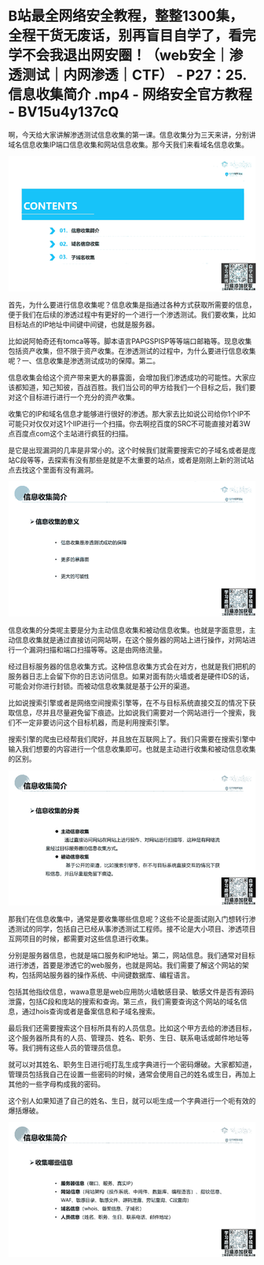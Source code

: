 # B站最全网络安全教程，整整1300集，全程干货无废话，别再盲目自学了，看完学不会我退出网安圈！（web安全｜渗透测试｜内网渗透｜CTF） - P27：25.信息收集简介 .mp4 - 网络安全官方教程 - BV15u4y137cQ

啊，今天给大家讲解渗透测试信息收集的第一课。信息收集分为三天来讲，分别讲域名信息收集IP端口信息收集和网站信息收集。那今天我们来看域名信息收集。



![](img/32d8e024f2044d8d09f6ac839f923dd3_1.png)

首先，为什么要进行信息收集呢？信息收集是指通过各种方式获取所需要的信息，便于我们在后续的渗透过程中有更好的一个进行一个渗透测试。我们要收集，比如目标站点的IP地址中间键中间键，也就是服务器。

比如说阿帕奇还有tomca等等。脚本语言PAPGSPISP等等端口邮箱等。现息收集包括资产收集，但不限于资产收集。在渗透测试的过程中，为什么要进行信息收集呢？一、信息收集是渗透测试成功的保障。第二。

信息收集会给这个资产带来更大的暴露面，会增加我们渗透成功的可能性。大家应该都知道，知己知彼，百战百胜。我们当公司的甲方给我们一个目标之后，我们要对这个目标进行进行一个充分的资产收集。

收集它的IP和域名信息才能够进行很好的渗透。那大家去比如说公司给你1个IP不可能只对仅仅对这1个IIP进行一个扫描。你去啊挖百度的SRC不可能直接对着3W点百度点com这个主站进行疯狂的扫描。

是它是出现漏洞的几率是非常小的。这个时候我们就需要搜索它的子域名或者是庞站C段等等，去探索有没有那些是就是不太重要的站点，或者是刚刚上新的测试站点去找这个里面有没有漏洞。



![](img/32d8e024f2044d8d09f6ac839f923dd3_3.png)

信息收集的分类呢主要是分为主动信息收集和被动信息收集。也就是字面意思，主动信息收集就是通过直接访问网站啊，在这个服务器的网站上进行操作，对网站进行一个漏洞扫描和端口扫描等等。这是由网络流量。

经过目标服务器的信息收集方式。这种信息收集方式会在对方，也就是我们把机的服务器日志上会留下你的日志访问信息。如果对面有防火墙或者是硬件IDS的话，可能会对你进行封锁。而被动信息收集就是基于公开的渠道。

比如说搜索引擎或者是网络空间搜索引擎等，在不与目标系统直接交互的情况下获取信息，尽并且尽量避免留下痕迹。比如说我们需要对一个网站进行一个搜索，我们不一定非要访问这个目标机器，而是利用搜索引擎。

搜索引擎的爬虫已经帮我们爬好，并且放在互联网上了。我们只需要在搜索引擎中输入我们想要的内容进行一个信息收集即可。也就是主动进行收集和被动信息收集的区别。



![](img/32d8e024f2044d8d09f6ac839f923dd3_5.png)

那我们在信息收集中，通常是要收集哪些信息呢？这些不论是面试刚入门想转行渗透测试的同学，包括自己已经从事渗透测试工程师。接不论是大小项目、渗透项目互网项目的时候，都需要对这些信息进行收集。

分别是服务器信息，也就是端口服务和IP地址。第二，网站信息。我们通常对目标进行渗透，首要是渗透它的web服务，也就是网站。我们需要了解这个网站的架构，包括网站服务器的操作系统、中间键数据库、编程语言。

包括其他指纹信息，wawa意思是web应用防火墙敏感目录、敏感文件是否有源码泄露，包括C段和庞站的搜索和查询。第三点，我们需要查询这个网站的域名信息，通过hois查询或者是备案信息和子域名搜索。

最后我们还需要搜索这个目标所具有的人员信息。比如这个甲方去给的渗透目标，这个服务器所具有的人员、管理员、姓名、职务、生日、联系电话或邮件地址等等。我们拥有这些人员的管理员信息。

就可以对其姓名、职务生日进行呃打乱生成字典进行一个密码爆破。大家都知道，管理员包括我自己在设置一些密码的时候，通常会使用自己的姓名或生日，再加上其他的一些字母构成我的密码。

这个别人如果知道了自己的姓名、生日，就可以呃生成一个字典进行一个呃有效的爆括爆破。

![](img/32d8e024f2044d8d09f6ac839f923dd3_7.png)